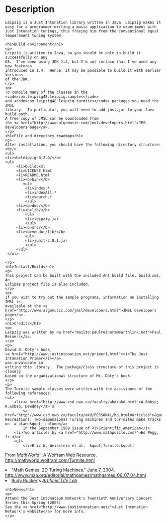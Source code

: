 # Description
	
	Leipzig is a Just Intonation library written in Java. Leipzig makes it easy for a programmer writing a music application to experiment with Just Intonation tunings, thus freeing him from the conventional equal temperament tuning system.
	
	<h1>Build environment</h1>
	<p>
	Leipzig is written in Java, so you should be able to build it successfully on any 
	OS.  I've been using JDK 1.4, but I'm not certain that I've used any new features 
	introduced in 1.4.  Hence, it may be possible to build it with earlier versions 
	of the JDK.
	</p>
	<p>
	To compile many of the classes in the <code>com.leipzig48.leipzig.samples</code> 
	and <code>com.leipzig48.leipzig.turmites</code> packages you need the JMSL 
	library.  In particular, you will need to add jmsl.jar to your Java build path.  
	A free copy of JMSL can be downloaded from 
	the <a href="http://www.algomusic.com/jmsl/developers.html">JMSL developers page</a>.
	</p>
	<h1>File and directory roadmap</h1>
	<p>
	After installation, you should have the following directory structure:
	<br/>
	<ul>
	<li><b>leipzig-0.2.0/</b>
	<ul>
		 <li>build.xml
		 <li>LICENSE.html
		 <li>README.html
		 <li><b>bin/</b>
			<ul>
			 <li>index.*
			 <li>indexAll.*
			 <li>search.*
			 </ul>
		 <li><b>doc/</b>
		 <li><b>lib/</b>
			 <ul>
			 <li>leipzig.jar
			 </ul>
		 <li><b>src/</b>
		 <li><b>vendor/lib/</b>
			 <ul>
			 <li>junit-3.8.1.jar
			 </ul>
		 </ul>
	 </ul>
	
	</p>
	<h1>Install/Build</h1>
	<p>
	This project can be built with the included Ant build file, build.xml.  An 
	Eclipse project file is also included.
	</p>
	<p>
	If you wish to try out the sample programs, information on installing JMSL is 
	available at the <a href="http://www.algomusic.com/jmsl/developers.html">JMSL developers page</a>.
	</p>
	<h1>Credits</h1>
	<p>
	Leipzig was written by <a href="mailto:paulreiners@earthlink.net">Paul Reiners</a>.
	</p>
	<p>
	David B. Doty's book, 
	<a href="http://www.justintonation.net/primer1.html"><i>The Just Intonation Primer</i></a>, 
	was invaluable in 
	writing this library.  The package/class structure of this project is closely 
	based on the organizational structure of Mr. Doty's book.
	</p>
	<p>
	The Turmite sample classes were written with the assistance of the following references:
	<ul>
		<li><a href="http://www.csd.uwo.ca/faculty/akd/akd.html">A.&nbsp; K.&nbsp; Dewdney</a>'s 
			<a href="http://www.csd.uwo.ca/faculty/akd/PERSONAL/hp.html#articles">&quot;Computer Recreations: Two-dimensional Turing machines and tur-mites make tracks on  a plane&quot; column</a> 
			in the September 1989 issue of <i>Scientific American</i>.
		<li>Two articles by <a href="http://www.mathpuzzle.com/">Ed Pegg, Jr.</a>
		<ul>
			<li>Eric W. Weisstein et al.  &quot;Turmite.&quot;  
From <a href="http://mathworld.wolfram.com/"><i>MathWorld</i></a>--A Wolfram Web Resource.  <a href="http://mathworld.wolfram.com/Turmite.html">http://mathworld.wolfram.com/Turmite.html</a>
			<li>&quot;Math Games: 2D Turing Machines.&quot;  June 7, 2004.  <A NAME="tex2html165"
 HREF="http://www.maa.org/editorial/mathgames/mathgames_06_07_04.html">http://www.maa.org/editorial/mathgames/mathgames_06_07_04.html</A>
		</ul>
	<li><a href="http://www.mathcs.sjsu.edu/faculty/rucker/">Rudy Rucker</a>'s <a href="http://www.mathcs.sjsu.edu/faculty/rucker/boppers.htm"><i>Artificial Life Lab</i></a>.
	</ul>
	</p>
	
	<h1>News</h1>
	<p>
	Attend the Just Intonation Network's Twentieth Anniversary Concert Series this Spring (2005).
	See the <a href="http://www.justintonation.net/">Just Intonation Network's website</a> for more info.
	</p>
